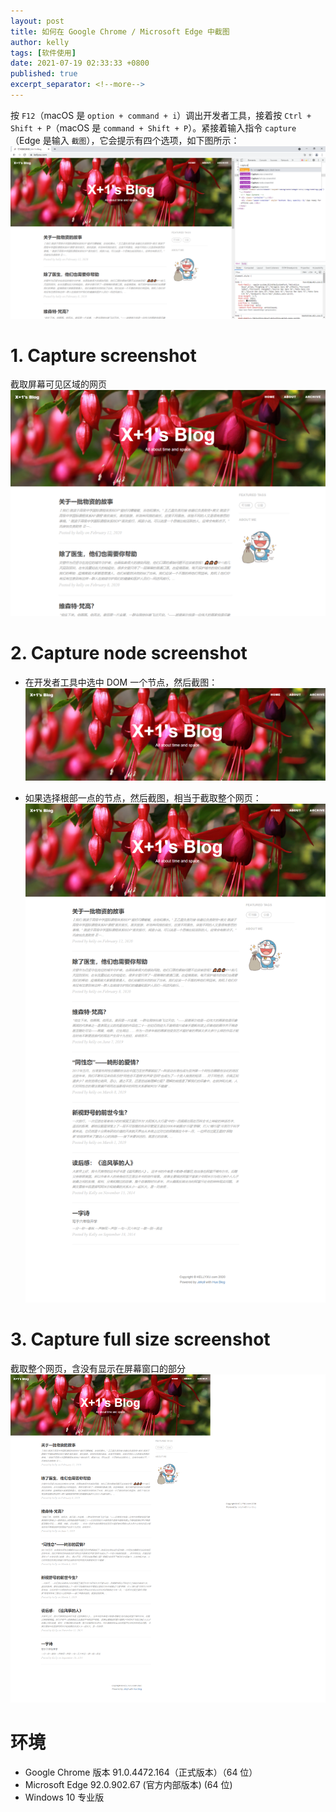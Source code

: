 ```yaml
---
layout: post
title: 如何在 Google Chrome / Microsoft Edge 中截图
author: kelly
tags: [软件使用]
date: 2021-07-19 02:33:33 +0800
published: true
excerpt_separator: <!--more-->
---
```


<!--more-->

按 `F12`（macOS 是 `option + command + i`）调出开发者工具，接着按 `Ctrl + Shift + P`（macOS 是 `command + Shift + P`）。紧接着输入指令 `capture`（Edge 是输入 `截图`），它会提示有四个选项，如下图所示：
![](/img/2021-07-19_9-17-22.png)  

# 1. Capture screenshot
截取屏幕可见区域的网页  
![](/img/kellyxu.com_screen.png)  

# 2. Capture node screenshot
- 在开发者工具中选中 DOM 一个节点，然后截图：
![](/img/kellyxu.com_node.png)  

- 如果选择根部一点的节点，然后截图，相当于截取整个网页：
![](/img/kellyxu.com_node2.png)  

# 3. Capture full size screenshot
截取整个网页，含没有显示在屏幕窗口的部分
![](/img/kellyxu.com_full_screen.png)  

# 环境
- Google Chrome 版本 91.0.4472.164（正式版本）（64 位）
- Microsoft Edge 92.0.902.67 (官方内部版本) (64 位)
- Windows 10 专业版
